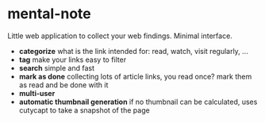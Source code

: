 mental-note
===========

Little web application to collect your web findings. Minimal interface.

- **categorize** what is the link intended for: read, watch, visit regularly, ...
- **tag** make your links easy to filter
- **search** simple and fast
- **mark as done** collecting lots of article links, you read once? mark them as read and be done with it
- **multi-user**
- **automatic thumbnail generation** if no thumbnail can be calculated, uses cutycapt to take a snapshot of the page




